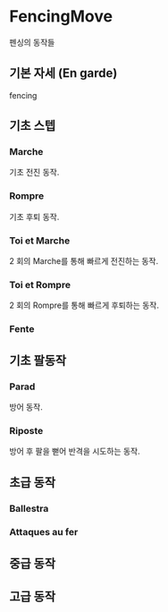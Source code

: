 # FencingMove
펜싱의 동작들

## 기본 자세 (En garde)

 fencing


## 기초 스텝

### Marche

기초 전진 동작.

### Rompre

기초 후퇴 동작.

### Toi et Marche

2 회의 Marche를 통해 빠르게 전진하는 동작.

### Toi et Rompre

2 회의 Rompre를 통해 빠르게 후퇴하는 동작.

### Fente

## 기초 팔동작

### Parad

방어 동작.

### Riposte

방어 후 팔을 뻗어 반격을 시도하는 동작.

## 초급 동작

### Ballestra

### Attaques au fer

## 중급 동작

## 고급 동작
